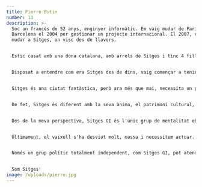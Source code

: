 ```yaml
---
title: Pierre Butin
number: 13
description: >-
  Soc un francès de 52 anys, enginyer informàtic. Em vaig mudar de París a
  Barcelona el 2004 per gestionar un projecte internacional. El 2007, em vaig
  mudar a Sitges, on visc des de llavors.


  Estic casat amb una dona catalana, amb arrels de Sitges i tinc 4 fills. Treballo per a una empresa financera internacional a Barcelona, com Gerent Operacional.


  Disposat a entendre com era Sitges des de dins, vaig començar a tenir un debat amb amics de Sitges GI i vaig participar en les eleccions municipals del 2014 per donar-los suport. Ràpidament, vaig tenir la sensació que les coses s'haurien de millorar.


  Sitges és una ciutat fantàstica, però ara més que mai, necessita un projecte per a tota la ciutadania, inclosa la seva diversitat i especificitat.


  De fet, Sitges és diferent amb la seva ànima, el patrimoni cultural, el turisme, la gent d'aquí i d'altres indrets.


  Des de la meva perspectiva, Sitges GI és l'únic grup de mentalitat oberta, que accepta les nostres diferències, preparat per atendre totes les nostres necessitats. Som tots diferents, però tots vivim aquí i les nostres idees i voluntat del canvi compten més que mai.


  Últimament, el vaixell s'ha desviat molt, massa i necessitem actuar. Hem de recuperar el nivell bàsic de servei, treballar plegats els projectes claus per al futur de Sitges, el nostre i el dels nostres fills. Vivint aquí, tots estem explicant i tenim la nostra veu i paraula a dir per millorar i donar un futur a Sitges clar i transparent.


  Només un grup polític totalment independent, com Sitges GI, pot atendre les necessitats del nostre poble, sense prioritats o intencions alienes a les preocupacions de totes i tots, localment.


  Som Sitges!
image: /uploads/pierre.jpg
---
```


